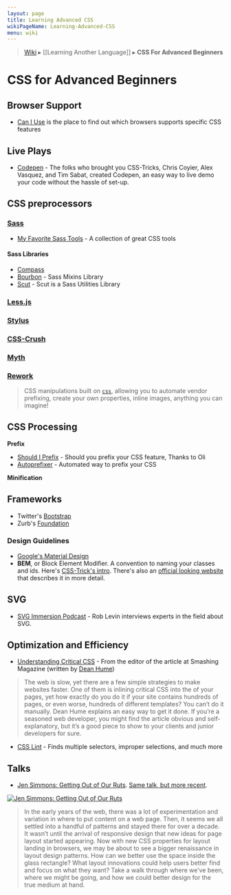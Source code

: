 ```yaml
---
layout: page
title: Learning Advanced CSS
wikiPageName: Learning-Advanced-CSS
menu: wiki
---
```


> [Wiki](Home) ▸ [[Learning Another Language]] ▸ **CSS For Advanced Beginners**

# CSS for Advanced Beginners

## Browser Support
* [Can I Use](http://caniuse.com/) is the place to find out which browsers supports specific CSS features

## Live Plays
* [Codepen](http://codepen.io/) - The folks who brought you CSS-Tricks, Chris Coyier, Alex Vasquez, and Tim Sabat, created Codepen, an easy way to live demo your code without the hassle of set-up.

## CSS preprocessors

### [Sass](http://sass-lang.com/)

* [My Favorite Sass Tools](http://www.sitepoint.com/my-favorite-sass-tools/) - A collection of great CSS tools

#### Sass Libraries

* [Compass](http://compass-style.org/)
* [Bourbon](http://bourbon.io/) - Sass Mixins Library
* [Scut](https://davidtheclark.github.io/scut/) - Scut is a Sass Utilities Library

### [Less.js](http://lesscss.org/)

### [Stylus](http://learnboost.github.io/stylus/)

### [CSS-Crush](http://the-echoplex.net/csscrush/)

### [Myth](http://www.myth.io/)

### [Rework](https://github.com/reworkcss/rework)

> CSS manipulations built on [`css`](https://github.com/reworkcss/css), allowing
you to automate vendor prefixing, create your own properties, inline images,
anything you can imagine!

## CSS Processing

**Prefix**

* [Should I Prefix](http://shouldiprefix.com/) - Should you prefix your CSS feature, Thanks to Oli
* [Autoprefixer](https://github.com/postcss/autoprefixer) - Automated way to prefix your CSS

**Minification**
## Frameworks

* Twitter's [Bootstrap](http://getbootstrap.com/)
* Zurb's [Foundation](http://foundation.zurb.com/)

### Design Guidelines

* [Google's Material Design](https://www.google.com/design/spec/material-design/introduction.html)
* **BEM**, or Block Element Modifier. A convention to naming your classes and ids. Here's [CSS-Trick's intro](https://css-tricks.com/bem-101/). There's also an [official looking website](https://en.bem.info/) that describes it in more detail.

## SVG

* [SVG Immersion Podcast](http://svgimmersion.com/) - Rob Levin interviews experts in the field about SVG.

## Optimization and Efficiency

* [Understanding Critical CSS](http://www.smashingmagazine.com/2015/08/understanding-critical-css/) - From the editor of the article at Smashing Magazine (written by [Dean Hume](http://www.smashingmagazine.com/author/dean-hume/))

> The web is slow, yet there are a few simple strategies to make websites faster. One of them is inlining critical CSS into the <head> of your pages, yet how exactly do you do it if your site contains hundreds of pages, or even worse, hundreds of different templates? You can’t do it manually. Dean Hume explains an easy way to get it done. If you’re a seasoned web developer, you might find the article obvious and self-explanatory, but it’s a good piece to show to your clients and junior developers for sure.

* [CSS Lint](http://csslint.net/) - Finds multiple selectors, improper selections, and much more

## Talks

* [Jen Simmons: Getting Out of Our Ruts](https://www.youtube.com/watch?v=kRYrbcGWjzU). [Same talk, but more recent](https://www.youtube.com/watch?v=ZNpn7FBp_9U).

[![Jen Simmons: Getting Out of Our Ruts](http://img.youtube.com/vi/kRYrbcGWjzU/0.jpg)](http://www.youtube.com/watch?v=kRYrbcGWjzU)

> In the early years of the web, there was a lot of experimentation and variation in where to put content on a web page. Then, it seems we all settled into a handful of patterns and stayed there for over a decade. It wasn’t until the arrival of responsive design that new ideas for page layout started appearing. Now with new CSS properties for layout landing in browsers, we may be about to see a bigger renaissance in layout design patterns. How can we better use the space inside the glass rectangle? What layout innovations could help users better find and focus on what they want? Take a walk through where we’ve been, where we might be going, and how we could better design for the true medium at hand.
